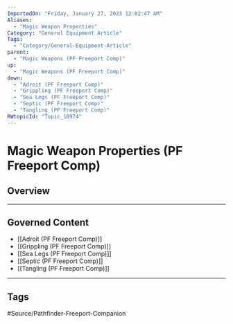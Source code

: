 ```yaml
---
ImportedOn: "Friday, January 27, 2023 12:02:47 AM"
Aliases:
  - "Magic Weapon Properties"
Category: "General Equipment Article"
Tags:
  - "Category/General-Equipment-Article"
parent:
  - "Magic Weapons (PF Freeport Comp)"
up:
  - "Magic Weapons (PF Freeport Comp)"
down:
  - "Adroit (PF Freeport Comp)"
  - "Grippling (PF Freeport Comp)"
  - "Sea Legs (PF Freeport Comp)"
  - "Septic (PF Freeport Comp)"
  - "Tangling (PF Freeport Comp)"
RWtopicId: "Topic_10974"
---
```

# Magic Weapon Properties (PF Freeport Comp)
## Overview
---
## Governed Content
- [[Adroit (PF Freeport Comp)]]
- [[Grippling (PF Freeport Comp)]]
- [[Sea Legs (PF Freeport Comp)]]
- [[Septic (PF Freeport Comp)]]
- [[Tangling (PF Freeport Comp)]]


---
## Tags
#Source/Pathfinder-Freeport-Companion

